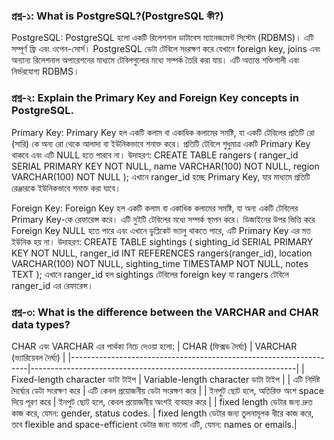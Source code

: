 ### প্রশ্ন-১: What is PostgreSQL?(PostgreSQL কী?)
PostgreSQL: PostgreSQL হলো একটি রিলেশনাল ডাটাবেস ম্যানেজমেন্ট সিস্টেম (RDBMS)। এটি সম্পূর্ণ ফ্রি এবং ওপেন-সোর্স। PostgreSQL ডেটা টেবিলে সংরক্ষণ করে যেখানে foreign key, joins এবং অন্যান্য রিলেশনাল অপারেশনের মাধ্যমে টেবিলগুলোর মধ্যে সম্পর্ক তৈরি করা যায়। এটি অত্যন্ত শক্তিশালী এবং নির্ভরযোগ্য RDBMS।

### প্রশ্ন-২: Explain the Primary Key and Foreign Key concepts in PostgreSQL.
Primary Key: Primary Key হল একটি কলাম বা একাধিক কলামের সমষ্টি, যা একটি টেবিলের প্রতিটি রো (সারি) কে অন্য রো থেকে আলাদা বা ইউনিকভাবে শনাক্ত করে। প্রতিটি টেবিলে শুধুমাত্র একটি Primary Key থাকবে এবং এটি NULL হতে পারবে না।
উদাহরণ:
CREATE TABLE rangers (
    ranger_id SERIAL PRIMARY KEY NOT NULL,
    name VARCHAR(100) NOT NULL,
    region VARCHAR(100) NOT NULL
);
এখানে ranger_id হচ্ছে Primary Key, যার মাধ্যমে প্রতিটি রেঞ্জারকে ইউনিকভাবে শনাক্ত করা যাবে।

Foreign Key: Foreign Key হল একটি কলাম বা একাধিক কলামের সমষ্টি, যা অন্য একটি টেবিলের Primary Key-কে রেফারেন্স করে। এটি দুইটি টেবিলের মধ্যে সম্পর্ক স্থাপন করে। ডিজাইনের উপর ভিত্তি করে Foreign Key NULL হতে পারে এবং এখানে ডুপ্লিকেট ভ্যালু থাকতে পারে,  এটি Primary Key এর মত ইউনিক হয় না।
উদাহরণ:
CREATE TABLE sightings (
    sighting_id SERIAL PRIMARY KEY NOT NULL,
    ranger_id INT REFERENCES rangers(ranger_id),
    location VARCHAR(100) NOT NULL,
    sighting_time TIMESTAMP NOT NULL,
    notes TEXT
);
এখানে ranger_id হল sightings টেবিলের foreign key যা rangers টেবিলে ranger_id এর রেফারেন্স।

### প্রশ্ন-৩: What is the difference between the VARCHAR and CHAR data types?
CHAR এবং VARCHAR এর পার্থক্য নিচে দেওয়া হলো:
| CHAR (ফিক্সড দৈর্ঘ্য)                                                 | VARCHAR (ভ্যারিয়েবল দৈর্ঘ্য)                                  |
|-------------------------------------------------------------------|------------------------------------------------------------------|
| Fixed-length character ডাটা টাইপ                                   | Variable-length character ডাটা টাইপ                              |
| এটি নির্দিষ্ট দৈর্ঘ্যের ডেটা সংরক্ষণ করে                                   | এটি কেবল প্রয়োজনীয় ডেটা সংরক্ষণ করে                          |
| ইনপুট ছোট হলে, অতিরিক্ত অংশ space দিয়ে পূরণ করে                   | ইনপুট ছোট হলে, কেবল প্রয়োজনীয় অংশই ব্যবহার করে              |
| fixed length ডেটার জন্য দ্রুত কাজ করে, যেমন: gender, status codes. | fixed length ডেটার জন্য তুলনামূলক ধীরে কাজ করে, তবে flexible and space-efficient ডেটার জন্য ভালো এটি, যেমন: names or emails.|
